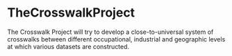 # TheCrosswalkProject
The Crosswalk Project will try to develop a close-to-universal system of crosswalks between different occupational, industrial and geographic levels at which various datasets are constructed.
